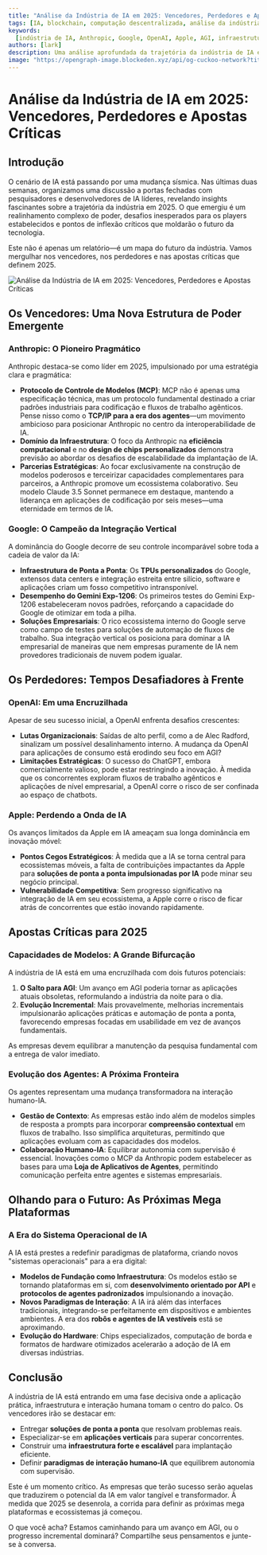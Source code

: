 ```yaml
---
title: "Análise da Indústria de IA em 2025: Vencedores, Perdedores e Apostas Críticas"
tags: [IA, blockchain, computação descentralizada, análise da indústria, 2025]
keywords:
  [indústria de IA, Anthropic, Google, OpenAI, Apple, AGI, infraestrutura de IA]
authors: [lark]
description: Uma análise aprofundada da trajetória da indústria de IA em 2025, destacando as estruturas de poder emergentes, desafios para os players estabelecidos e apostas críticas que moldam o futuro da tecnologia.
image: "https://opengraph-image.blockeden.xyz/api/og-cuckoo-network?title=An%C3%A1lise%20da%20Ind%C3%BAstria%20de%20IA%20em%202025:%20Vencedores,%20Perdedores%20e%20Apostas%20Cr%C3%ADticas"
---
```


# Análise da Indústria de IA em 2025: Vencedores, Perdedores e Apostas Críticas

## Introdução

O cenário de IA está passando por uma mudança sísmica. Nas últimas duas semanas, organizamos uma discussão a portas fechadas com pesquisadores e desenvolvedores de IA líderes, revelando insights fascinantes sobre a trajetória da indústria em 2025. O que emergiu é um realinhamento complexo de poder, desafios inesperados para os players estabelecidos e pontos de inflexão críticos que moldarão o futuro da tecnologia.

Este não é apenas um relatório—é um mapa do futuro da indústria. Vamos mergulhar nos vencedores, nos perdedores e nas apostas críticas que definem 2025.

![Análise da Indústria de IA em 2025: Vencedores, Perdedores e Apostas Críticas](https://opengraph-image.blockeden.xyz/api/og-cuckoo-network?title=An%C3%A1lise%20da%20Ind%C3%BAstria%20de%20IA%20em%202025:%20Vencedores,%20Perdedores%20e%20Apostas%20Cr%C3%ADticas)

## Os Vencedores: Uma Nova Estrutura de Poder Emergente

### **Anthropic: O Pioneiro Pragmático**

Anthropic destaca-se como líder em 2025, impulsionado por uma estratégia clara e pragmática:

- **Protocolo de Controle de Modelos (MCP)**: MCP não é apenas uma especificação técnica, mas um protocolo fundamental destinado a criar padrões industriais para codificação e fluxos de trabalho agênticos. Pense nisso como o **TCP/IP para a era dos agentes**—um movimento ambicioso para posicionar Anthropic no centro da interoperabilidade de IA.
- **Domínio da Infraestrutura**: O foco da Anthropic na **eficiência computacional** e no **design de chips personalizados** demonstra previsão ao abordar os desafios de escalabilidade da implantação de IA.
- **Parcerias Estratégicas**: Ao focar exclusivamente na construção de modelos poderosos e terceirizar capacidades complementares para parceiros, a Anthropic promove um ecossistema colaborativo. Seu modelo Claude 3.5 Sonnet permanece em destaque, mantendo a liderança em aplicações de codificação por seis meses—uma eternidade em termos de IA.

### **Google: O Campeão da Integração Vertical**

A dominância do Google decorre de seu controle incomparável sobre toda a cadeia de valor da IA:

- **Infraestrutura de Ponta a Ponta**: Os **TPUs personalizados** do Google, extensos data centers e integração estreita entre silício, software e aplicações criam um fosso competitivo intransponível.
- **Desempenho do Gemini Exp-1206**: Os primeiros testes do Gemini Exp-1206 estabeleceram novos padrões, reforçando a capacidade do Google de otimizar em toda a pilha.
- **Soluções Empresariais**: O rico ecossistema interno do Google serve como campo de testes para soluções de automação de fluxos de trabalho. Sua integração vertical os posiciona para dominar a IA empresarial de maneiras que nem empresas puramente de IA nem provedores tradicionais de nuvem podem igualar.

## Os Perdedores: Tempos Desafiadores à Frente

### **OpenAI: Em uma Encruzilhada**

Apesar de seu sucesso inicial, a OpenAI enfrenta desafios crescentes:

- **Lutas Organizacionais**: Saídas de alto perfil, como a de Alec Radford, sinalizam um possível desalinhamento interno. A mudança da OpenAI para aplicações de consumo está erodindo seu foco em AGI?
- **Limitações Estratégicas**: O sucesso do ChatGPT, embora comercialmente valioso, pode estar restringindo a inovação. À medida que os concorrentes exploram fluxos de trabalho agênticos e aplicações de nível empresarial, a OpenAI corre o risco de ser confinada ao espaço de chatbots.

### **Apple: Perdendo a Onda de IA**

Os avanços limitados da Apple em IA ameaçam sua longa dominância em inovação móvel:

- **Pontos Cegos Estratégicos**: À medida que a IA se torna central para ecossistemas móveis, a falta de contribuições impactantes da Apple para **soluções de ponta a ponta impulsionadas por IA** pode minar seu negócio principal.
- **Vulnerabilidade Competitiva**: Sem progresso significativo na integração de IA em seu ecossistema, a Apple corre o risco de ficar atrás de concorrentes que estão inovando rapidamente.

## Apostas Críticas para 2025

### **Capacidades de Modelos: A Grande Bifurcação**

A indústria de IA está em uma encruzilhada com dois futuros potenciais:

1. **O Salto para AGI**: Um avanço em AGI poderia tornar as aplicações atuais obsoletas, reformulando a indústria da noite para o dia.
2. **Evolução Incremental**: Mais provavelmente, melhorias incrementais impulsionarão aplicações práticas e automação de ponta a ponta, favorecendo empresas focadas em usabilidade em vez de avanços fundamentais.

As empresas devem equilibrar a manutenção da pesquisa fundamental com a entrega de valor imediato.

### **Evolução dos Agentes: A Próxima Fronteira**

Os agentes representam uma mudança transformadora na interação humano-IA.

- **Gestão de Contexto**: As empresas estão indo além de modelos simples de resposta a prompts para incorporar **compreensão contextual** em fluxos de trabalho. Isso simplifica arquiteturas, permitindo que aplicações evoluam com as capacidades dos modelos.
- **Colaboração Humano-IA**: Equilibrar autonomia com supervisão é essencial. Inovações como o MCP da Anthropic podem estabelecer as bases para uma **Loja de Aplicativos de Agentes**, permitindo comunicação perfeita entre agentes e sistemas empresariais.

## Olhando para o Futuro: As Próximas Mega Plataformas

### **A Era do Sistema Operacional de IA**

A IA está prestes a redefinir paradigmas de plataforma, criando novos "sistemas operacionais" para a era digital:

- **Modelos de Fundação como Infraestrutura**: Os modelos estão se tornando plataformas em si, com **desenvolvimento orientado por API** e **protocolos de agentes padronizados** impulsionando a inovação.
- **Novos Paradigmas de Interação**: A IA irá além das interfaces tradicionais, integrando-se perfeitamente em dispositivos e ambientes ambientes. A era dos **robôs e agentes de IA vestíveis** está se aproximando.
- **Evolução do Hardware**: Chips especializados, computação de borda e formatos de hardware otimizados acelerarão a adoção de IA em diversas indústrias.

## Conclusão

A indústria de IA está entrando em uma fase decisiva onde a aplicação prática, infraestrutura e interação humana tomam o centro do palco. Os vencedores irão se destacar em:

- Entregar **soluções de ponta a ponta** que resolvam problemas reais.
- Especializar-se em **aplicações verticais** para superar concorrentes.
- Construir uma **infraestrutura forte e escalável** para implantação eficiente.
- Definir **paradigmas de interação humano-IA** que equilibrem autonomia com supervisão.

Este é um momento crítico. As empresas que terão sucesso serão aquelas que traduzirem o potencial da IA em valor tangível e transformador. À medida que 2025 se desenrola, a corrida para definir as próximas mega plataformas e ecossistemas já começou.

O que você acha? Estamos caminhando para um avanço em AGI, ou o progresso incremental dominará? Compartilhe seus pensamentos e junte-se à conversa.
